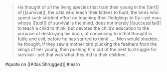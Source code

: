 > He thought of all the living species that train their young in the [[art]] of [[survival]], the cats who teach their kittens to hunt, the birds who spend such strident effort on teaching their fledglings to fly—yet man, whose [[tool]] of survival is the mind, does not merely [[success|fail]] to teach a child to think, but devotes the child’s education to the purpose of destroying his brain, of convincing him that thought is futile and evil, before he has started to think.
> ....
> Men would shudder, he thought, if they saw a mother bird plucking the feathers from the wings of her young, then pushing him out of the nest to struggle for survival—yet that was what they did to their children.

#quote on [[Altas Shrugged]] #learn
